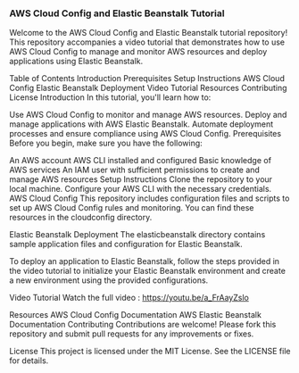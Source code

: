 ### AWS Cloud Config and Elastic Beanstalk Tutorial
Welcome to the AWS Cloud Config and Elastic Beanstalk tutorial repository! This repository accompanies a video tutorial that demonstrates how to use AWS Cloud Config to manage and monitor AWS resources and deploy applications using Elastic Beanstalk.

Table of Contents
Introduction
Prerequisites
Setup Instructions
AWS Cloud Config
Elastic Beanstalk Deployment
Video Tutorial
Resources
Contributing
License
Introduction
In this tutorial, you'll learn how to:

Use AWS Cloud Config to monitor and manage AWS resources.
Deploy and manage applications with AWS Elastic Beanstalk.
Automate deployment processes and ensure compliance using AWS Cloud Config.
Prerequisites
Before you begin, make sure you have the following:

An AWS account
AWS CLI installed and configured
Basic knowledge of AWS services
An IAM user with sufficient permissions to create and manage AWS resources
Setup Instructions
Clone the repository to your local machine.
Configure your AWS CLI with the necessary credentials.
AWS Cloud Config
This repository includes configuration files and scripts to set up AWS Cloud Config rules and monitoring. You can find these resources in the cloudconfig directory.

Elastic Beanstalk Deployment
The elasticbeanstalk directory contains sample application files and configuration for Elastic Beanstalk.

To deploy an application to Elastic Beanstalk, follow the steps provided in the video tutorial to initialize your Elastic Beanstalk environment and create a new environment using the provided configurations.

Video Tutorial
Watch the full video : https://youtu.be/a_FrAayZslo

Resources
AWS Cloud Config Documentation
AWS Elastic Beanstalk Documentation
Contributing
Contributions are welcome! Please fork this repository and submit pull requests for any improvements or fixes.

License
This project is licensed under the MIT License. See the LICENSE file for details.

